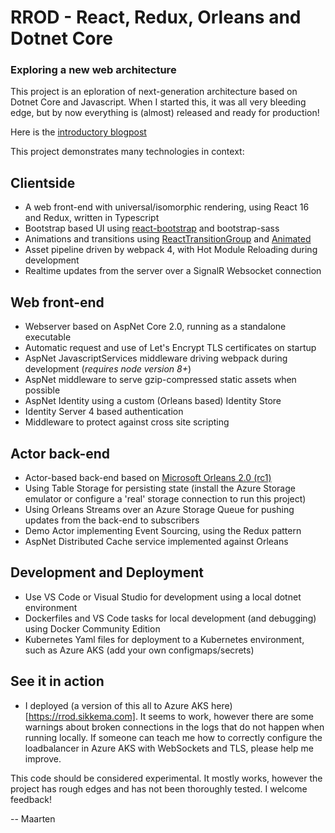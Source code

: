 # RROD - React, Redux, Orleans and Dotnet Core
### Exploring a new web architecture

This project is an eploration of next-generation architecture based on Dotnet Core and Javascript. When I started this, it was all very bleeding edge, but by now everything is (almost) released and ready for production!

Here is the [introductory blogpost](https://medium.com/@MaartenSikkema/exploring-a-new-web-architecture-with-react-redux-orleans-and-dotnet-core-95175be56535#.aq0ovjefc) 

This project demonstrates many technologies in context:

## Clientside
- A web front-end with universal/isomorphic rendering, using React 16 and Redux, written in Typescript
- Bootstrap based UI using [react-bootstrap](https://react-bootstrap.github.io/) and bootstrap-sass
- Animations and transitions using [ReactTransitionGroup](https://github.com/reactjs/react-transition-group) and [Animated](http://facebook.github.io/react-native/docs/animations.html)
- Asset pipeline driven by webpack 4, with Hot Module Reloading during development
- Realtime updates from the server over a SignalR Websocket connection

## Web front-end
- Webserver based on AspNet Core 2.0, running as a standalone executable
- Automatic request and use of Let's Encrypt TLS certificates on startup
- AspNet JavascriptServices middleware driving webpack during development (_requires node version 8+_)
- AspNet middleware to serve gzip-compressed static assets when possible
- AspNet Identity using a custom (Orleans based) Identity Store
- Identity Server 4 based authentication
- Middleware to protect against cross site scripting

## Actor back-end
- Actor-based back-end based on [Microsoft Orleans 2.0 (rc1)](https://github.com/dotnet/orleans)
- Using Table Storage for persisting state (install the Azure Storage emulator or configure a 'real' storage connection to run this project)
- Using Orleans Streams over an Azure Storage Queue for pushing updates from the back-end to subscribers
- Demo Actor implementing Event Sourcing, using the Redux pattern
- AspNet Distributed Cache service implemented against Orleans

## Development and Deployment
- Use VS Code or Visual Studio for development using a local dotnet environment
- Dockerfiles and VS Code tasks for local development (and debugging) using Docker Community Edition
- Kubernetes Yaml files for deployment to a Kubernetes environment, such as Azure AKS (add your own configmaps/secrets)

## See it in action
- I deployed (a version of this all to Azure AKS here)[https://rrod.sikkema.com]. It seems to work, however there are some warnings about broken connections in the logs that do not happen when running locally. If someone can teach me how to correctly configure the loadbalancer in Azure AKS with WebSockets and TLS, please help me improve.

This code should be considered experimental. It mostly works, however the project has rough edges and has not been thoroughly tested. 
I welcome feedback!

-- Maarten